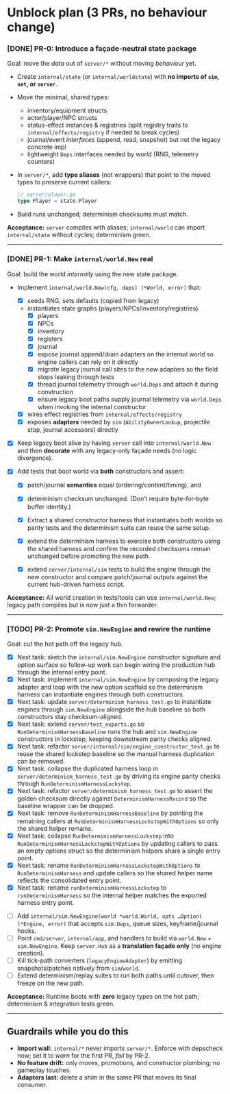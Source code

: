 # Unblock plan (3 PRs, no behaviour change)

### [DONE] PR-0: Introduce a façade-neutral state package

Goal: move the *data* out of `server/*` without moving *behaviour* yet.

* Create `internal/state` (or `internal/worldstate`) with **no imports of `sim`, `net`, or `server`**.
* Move the minimal, shared types:

  * inventory/equipment structs
  * actor/player/NPC structs
  * status-effect instances & registries (split registry traits to `internal/effects/registry` if needed to break cycles)
  * journal/event *interfaces* (append, read, snapshot) but not the legacy concrete impl
  * lightweight `Deps` interfaces needed by world (RNG, telemetry counters)
* In `server/*`, add **type aliases** (not wrappers) that point to the moved types to preserve current callers:

  ```go
  // server/player.go
  type Player = state.Player
  ```
* Build runs unchanged; determinism checksums must match.

**Acceptance:** `server` compiles with aliases; `internal/world` can import `internal/state` without cycles; determinism green.

---

### [DONE] PR-1: Make `internal/world.New` real

Goal: build the world *internally* using the new state package.

* Implement `internal/world.New(cfg, deps) (*World, error)` that:

  * [x] seeds RNG, sets defaults (copied from legacy)
  * instantiates state graphs (players/NPCs/inventory/registries)
    - [x] players
    - [x] NPCs
    - [x] inventory
    - [x] registers
    - [x] journal
    - [x] expose journal append/drain adapters on the internal world so engine callers can rely on it directly
    - [x] migrate legacy journal call sites to the new adapters so the field stops leaking through tests
    - [x] thread journal telemetry through `world.Deps` and attach it during construction
    - [x] ensure legacy boot paths supply journal telemetry via `world.Deps` when invoking the internal constructor
  * [x] wires effect registries from `internal/effects/registry`
  * [x] exposes **adapters** needed by `sim` (`AbilityOwnerLookup`, projectile stop, journal accessors) directly
* [x] Keep legacy boot alive by having `server` call into `internal/world.New` and then **decorate** with any legacy-only façade needs (no logic divergence).
* [x] Add tests that boot world via **both** constructors and assert:

  * [x] patch/journal **semantics** equal (ordering/content/timing), and
  * [x] determinism checksum unchanged.
    (Don’t require byte-for-byte buffer identity.)
  * [x] Extract a shared constructor harness that instantiates both worlds so parity tests and the determinism suite can reuse the same setup.

  * [x] extend the determinism harness to exercise both constructors using the shared harness and confirm the recorded checksums remain unchanged before promoting the new path.

  * [x] extend `server/internal/sim` tests to build the engine through the new constructor and compare patch/journal outputs against the current hub-driven harness script.

**Acceptance:** All world creation in tests/tools can use `internal/world.New`; legacy path compiles but is now just a thin forwarder.

---

### [TODO] PR-2: Promote `sim.NewEngine` and rewire the runtime

Goal: cut the hot path off the legacy hub.

- [x] Next task: sketch the `internal/sim.NewEngine` constructor signature and option surface so follow-up work can begin wiring the production hub through the internal entry point.
- [x] Next task: implement `internal/sim.NewEngine` by composing the legacy adapter and loop with the new option scaffold so the determinism harness can instantiate engines through both constructors.
- [x] Next task: update `server/determinism_harness_test.go` to instantiate engines through `sim.NewEngine` alongside the hub baseline so both constructors stay checksum-aligned.
- [x] Next task: extend `server/test_exports.go` so `RunDeterminismHarnessBaseline` runs the hub and `sim.NewEngine` constructors in lockstep, keeping downstream parity checks aligned.
- [x] Next task: refactor `server/internal/sim/engine_constructor_test.go` to reuse the shared lockstep baseline so the manual harness duplication can be removed.
- [x] Next task: collapse the duplicated harness loop in `server/determinism_harness_test.go` by driving its engine parity checks through `RunDeterminismHarnessLockstep`.
- [x] Next task: refactor `server/determinism_harness_test.go` to assert the golden checksum directly against `DeterminismHarnessRecord` so the baseline wrapper can be dropped.
- [x] Next task: remove `RunDeterminismHarnessBaseline` by pointing the remaining callers at `RunDeterminismHarnessLockstepWithOptions` so only the shared helper remains.
- [x] Next task: collapse `RunDeterminismHarnessLockstep` into `RunDeterminismHarnessLockstepWithOptions` by updating callers to pass an empty options struct so the determinism helpers share a single entry point.
- [x] Next task: rename `RunDeterminismHarnessLockstepWithOptions` to `RunDeterminismHarness` and update callers so the shared helper name reflects the consolidated entry point.
- [x] Next task: rename `runDeterminismHarnessLockstep` to `runDeterminismHarness` so the internal helper matches the exported harness entry point.

* [ ] Add `internal/sim.NewEngine(world *world.World, opts …Option) (*Engine, error)` that accepts `sim.Deps`, queue sizes, keyframe/journal hooks.
* [ ] Point `cmd/server`, `internal/app`, and handlers to build via `world.New` + `sim.NewEngine`.
  Keep `server.Hub` as a **translation façade only** (no engine creation).
* [ ] Kill tick-path converters (`legacyEngineAdapter`) by emitting snapshots/patches natively from `sim`/`world`.
* [ ] Extend determinism/replay suites to run both paths until cutover, then freeze on the new path.

**Acceptance:** Runtime boots with **zero** legacy types on the hot path; determinism & integration tests green.

---

## Guardrails while you do this

* **Import wall:** `internal/*` never imports `server/*`. Enforce with depscheck now; set it to *warn* for the first PR, *fail* by PR-2.
* **No feature drift:** only moves, promotions, and constructor plumbing; no gameplay touches.
* **Adapters last:** delete a shim in the same PR that moves its final consumer.

